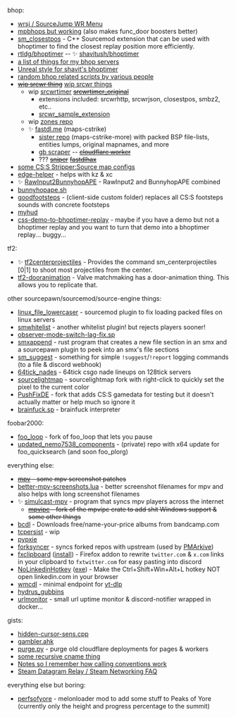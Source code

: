 bhop:
- [wrsj / SourceJump WR Menu](https://github.com/rtldg/wrsj)
- [mpbhops but working](https://github.com/rtldg/mpbhops_but_working) (also makes func_door boosters better)
- [sm_closestpos](https://github.com/rtldg/sm_closestpos) - C++ Sourcemod extension that can be used with bhoptimer to find the closest replay position more efficiently.
- [rtldg/bhoptimer](https://github.com/rtldg/bhoptimer) -- ✨ [shavitush/bhoptimer](https://github.com/shavitush/bhoptimer)
- [a list of things for my bhop servers](https://github.com/rtldg/bhop-server-stuff)
- [Unreal style for shavit's bhoptimer](https://github.com/rtldg/unrealphys)
- [random bhop related scripts by various people](https://github.com/PMArkive/random-shavit-bhoptimer-stuff)
- ~~[wip srcwr thing](https://github.com/rtldg/srcwr)~~ [wip srcwr things](https://github.com/srcwr)
  - wip [srcwrtimer](https://github.com/srcwr/srcwrtimer) ~~[srcwrtimer_original](https://github.com/srcwr/srcwrtimer_original)~~
    - extensions included: srcwrhttp, srcwrjson, closestpos, smbz2, etc..
    - [srcwr_sample_extension](https://github.com/srcwr/srcwrtimer_sample_extension)
  - wip [zones repo](https://github.com/srcwr/zones)
  - ✨ [fastdl.me](https://github.com/srcwr/maps-cstrike) (maps-cstrike)
    - [sister repo](https://github.com/srcwr/maps-cstrike-more) (maps-cstrike-more) with packed BSP file-lists, entities lumps, original mapnames, and more
    - [gb scraper](https://github.com/srcwr/gamebanana-things) -- ~~[cloudflare worker](https://github.com/srcwr/cloudflare-fastdl-worker)~~
    - ??? ~~[sniper](https://github.com/rtldg/sniper)~~ ~~[fastdlhax](https://github.com/rtldg/fastdlhax)~~
- [some CS:S Stripper:Source map configs](https://github.com/rtldg/stripper_source_configs)
- [edge-helper](https://github.com/rtldg/edge-helper) - helps with kz & xc
- ✨ [RawInput2BunnyhopAPE](https://github.com/rtldg/RawInput2BunnyhopAPE/releases) - RawInput2 and BunnyhopAPE combined
- [bunnyhopape.sh](https://gist.github.com/rtldg/74435d792458ae8f4a70f321e48f586e)
- [goodfootsteps](https://github.com/rtldg/goodfootsteps) - (client-side custom folder) replaces all CS:S footsteps sounds with concrete footsteps
- [myhud](https://github.com/rtldg/myhud)
- [css-demo-to-bhoptimer-replay](https://github.com/rtldg/css-demo-to-bhoptimer-replay) - maybe if you have a demo but not a bhoptimer replay and you want to turn that demo into a bhoptimer replay... buggy...

tf2:
- ✨ [tf2centerprojectiles](https://github.com/rtldg/tf2centerprojectiles) - Provides the command sm_centerprojectiles [0|1] to shoot most projectiles from the center.
- [tf2-dooranimation](https://github.com/rtldg/tf2-dooranimation) - Valve matchmaking has a door-animation thing. This allows you to replicate that.

other sourcepawn/sourcemod/source-engine things:
- [linux_file_lowercaser](https://github.com/rtldg/linux_file_lowercaser) - sourcemod plugin to fix loading packed files on linux servers 
- [smwhitelist](https://github.com/rtldg/smwhitelist) - another whitelist plugin! but rejects players sooner!
- [observer-mode-switch-lag-fix.sp](https://github.com/PMArkive/random-shavit-bhoptimer-stuff/blob/main/observer-mode-switch-lag-fix.sp)
- [smxappend](https://github.com/rtldg/smxappend) - rust program that creates a new file section in an smx and a sourcepawn plugin to peek into an smx's file sections
- [sm_suggest](https://github.com/rtldg/sm_suggest) - something for simple `!suggest`/`!report` logging commands (to a file & discord webhook)
- [64tick_nades](https://github.com/rtldg/64tick_nades) - 64tick csgo nade lineups on 128tick servers
- [sourcelightmap](https://github.com/rtldg/sourcelightmap) - sourcelightmap fork with right-click to quickly set the pixel to the current color
- [PushFixDE](https://github.com/rtldg/PushFixDE) - fork that adds CS:S gamedata for testing but it doesn't actually matter or help much so ignore it
- [brainfuck.sp](https://gist.github.com/rtldg/2a27e8a744d0927f1202e0f9da5a7010) - brainfuck interpreter

foobar2000:
- [foo_loop](https://github.com/rtldg/foo_loop/tree/pauser) - fork of foo_loop that lets you pause
- [updated_nemo7538_components](https://github.com/fb2kfarm/updated_nemo7538_components) - (private) repo with x64 update for foo_quicksearch (and soon foo_plorg)

everything else:
- ~~[mpv](https://github.com/rtldg/mpv/tree/stuff-again) - some mpv screenshot patches~~
- [better-mpv-screenshots.lua](https://gist.github.com/rtldg/04057fea36f8b4c9333fcb8107f3944a) -  better screenshot filenames for mpv and also helps with long screenshot filenames 
- ✨ [simulcast-mpv](https://github.com/rtldg/simulcast-mpv) - program that syncs mpv players across the internet
  - ~~[mpvipc](https://github.com/rtldg/mpvipc) - fork of the mpvipc crate to add shit Windows support & some other things~~
- [bcdl](https://github.com/rtldg/bcdl) - Downloads free/name-your-price albums from bandcamp.com
- [tcpersist](https://github.com/rtldg/tcpersist) - wip
- [pypxie](https://github.com/rtldg/pypxie)
- [forksyncer](https://github.com/rtldg/forksyncer) - syncs forked repos with upstream (used by [PMArkive](https://github.com/PMArkive))
- [fxclipboard](https://github.com/rtldg/fxclipboard) ([install](https://addons.mozilla.org/en-US/firefox/addon/fxclipboard/)) - Firefox addon to rewrite `twitter.com` & `x.com` links in your clipboard to `fxtwitter.com` for easy pasting into discord
- [NoLinkedinHotkey](https://github.com/rtldg/NoLinkedinHotkey) ([exe](https://github.com/rtldg/NoLinkedinHotkey/releases/download/v1/NoLinkedinHotkey.exe)) - Make the Ctrl+Shift+Win+Alt+L hotkey NOT open linkedin.com in your browser
- [wmcdl](https://github.com/rtldg/wmcdl) - minimal endpoint for [yt-dlp](https://github.com/yt-dlp/yt-dlp)
- [hydrus_gubbins](https://github.com/rtldg/hydrus_gubbins)
- [urlmonitor](https://github.com/rtldg/urlmonitor) - small url uptime monitor & discord-notifier wrapped in docker... 

gists:
- [hidden-cursor-sens.cpp](https://gist.github.com/rtldg/e002065e003cb45409ea34e64ddcdb6d)
- [gambler.ahk](https://gist.github.com/rtldg/ca5452ca159832e2df14501d4b1773a3)
- [purge.py](https://gist.github.com/rtldg/00a89d23d547ee39e6f4d9687911f7df) - purge old cloudflare deployments for pages & workers
- [some recursive cname thing](https://gist.github.com/rtldg/67af56b773cb3af80fd745f93d646ff0)
- [Notes so I remember how calling conventions work](https://gist.github.com/rtldg/91dd76b65748540717ed6f88d95a41b1)
- [Steam Datagram Relay / Steam Networking FAQ](https://gist.github.com/rtldg/9e6ea7aa9b37388c119d31043b7f5189)

everything else but boring:
- [perfsofyore](https://github.com/rtldg/perksofyore) - melonloader mod to add some stuff to Peaks of Yore (currently only the height and progress percentage to the summit)
